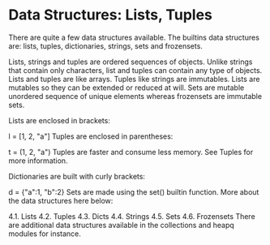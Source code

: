# Data Structures: Lists, Tuples
There are quite a few data structures available. The builtins data structures are: lists, tuples, dictionaries, strings, sets and frozensets.

Lists, strings and tuples are ordered sequences of objects. Unlike strings that contain only characters, list and tuples can contain any type of objects. Lists and tuples are like arrays. Tuples like strings are immutables. Lists are mutables so they can be extended or reduced at will. Sets are mutable unordered sequence of unique elements whereas frozensets are immutable sets.

Lists are enclosed in brackets:

l = [1, 2, "a"]
Tuples are enclosed in parentheses:

t = (1, 2, "a")
Tuples are faster and consume less memory. See Tuples for more information.

Dictionaries are built with curly brackets:

d = {"a":1, "b":2}
Sets are made using the set() builtin function. More about the data structures here below:

4.1. Lists
4.2. Tuples
4.3. Dicts
4.4. Strings
4.5. Sets
4.6. Frozensets
There are additional data structures available in the collections and heapq modules for instance.
